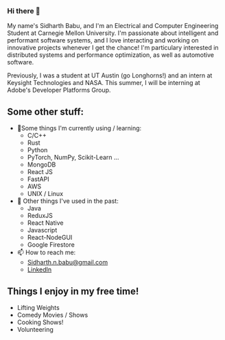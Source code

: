 
### Hi there 👋
My name's Sidharth Babu, and I'm an Electrical and Computer Engineering Student at Carnegie Mellon University. I'm passionate about intelligent and performant software systems, and I love interacting and working on innovative projects whenever I get the chance! I'm particulary interested in distributed systems and performance optimization, as well as automotive software. 

Previously, I was a student at UT Austin (go Longhorns!) and an intern at Keysight Technologies and NASA. This summer, I will be interning at Adobe's Developer Platforms Group.

## Some other stuff:
- 🌱Some things I'm currently using / learning:
  - C/C++
  - Rust
  - Python
  - PyTorch, NumPy, Scikit-Learn ...
  - MongoDB
  - React JS
  - FastAPI
  - AWS
  - UNIX / Linux
- :brain: Other things I've used in the past: 
  - Java
  - ReduxJS
  - React Native
  - Javascript
  - React-NodeGUI
  - Google Firestore
- 📫 How to reach me:
  - Sidharth.n.babu@gmail.com
  - [LinkedIn](https://www.linkedin.com/in/sidharth-babu-941058192)

## Things I enjoy in my free time!
- Lifting Weights
- Comedy Movies / Shows
- Cooking Shows!
- Volunteering 
